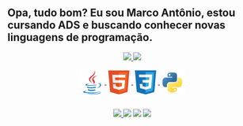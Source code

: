 ## Opa, tudo bom? Eu sou Marco Antônio, estou cursando ADS e buscando conhecer novas linguagens de programação.
 

<div align="center">
  <a href="https://github.com/marcoantoniorochadutra">
  <img height="160em" src="https://github-readme-stats.vercel.app/api?username=marcoantoniorochadutra&show_icons=true&theme=tokyonight&include_all_commits=true&count_private=true"/>
  <img height="160em" src="https://github-readme-stats.vercel.app/api/top-langs/?username=marcoantoniorochadutra&layout=compact&langs_count=7&theme=tokyonight"/>
</div>
  
<div style="display: inline_block" align = "center"><br>
  <img align="center" alt="Marco-Java" height="50" width="50" src="https://raw.githubusercontent.com/devicons/devicon/master/icons/java/java-original.svg">
  <img align="center" alt="Marco-HTML" height="50" width="50" src="https://raw.githubusercontent.com/devicons/devicon/master/icons/html5/html5-original.svg">
  <img align="center" alt="Marco-CSS" height="50" width="50" src="https://raw.githubusercontent.com/devicons/devicon/master/icons/css3/css3-original.svg">
  <img align="center" alt="Marco-Python" height="50" width="50" src="https://raw.githubusercontent.com/devicons/devicon/master/icons/python/python-original.svg">

</div>
  
  ##
 
<div align = "center"> 

  <a href="https://instagram.com/marcoantoniodrd" target="_blank"><img src="https://img.shields.io/badge/-Instagram-%23E4405F?style=for-the-badge&logo=instagram&logoColor=white" target="_blank"> </a>
 	<a href="https://www.twitch.tv/ySnoWz" target="_blank"><img src="https://img.shields.io/badge/Twitch-9146FF?style=for-the-badge&logo=twitch&logoColor=white" target="_blank"></a>
  <a href = "mailto:marcoantoniorochadutra@hotmail.com"><img src="https://img.shields.io/badge/-Gmail-%23333?style=for-the-badge&logo=gmail&logoColor=white" target="_blank"></a>
  <a href="https://www.linkedin.com/in/marcoantoniodrd/" target="_blank"><img src="https://img.shields.io/badge/-LinkedIn-%230077B5?style=for-the-badge&logo=linkedin&logoColor=white" target="_blank"></a> 
</div>
